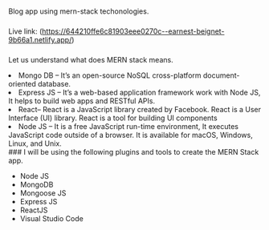 ###
Blog app using mern-stack techonologies. 
###
Live link: (https://644210ffe6c81903eee0270c--earnest-beignet-9b66a1.netlify.app/)
###
Let us understand what does MERN stack means.
<li>Mongo DB – It’s an open-source NoSQL cross-platform document-oriented database.</li>
<li>Express JS – It’s a web-based application framework work with Node JS, It helps to build web apps and RESTful APIs.</li>
<li>React– React is a JavaScript library created by Facebook. React is a User Interface (UI) library. React is a tool for building UI components</li>
<li>Node JS – It is a free JavaScript run-time environment, It executes JavaScript code outside of a browser. It is available for macOS, Windows, Linux, and Unix.</li>
###
I will be using the following plugins and tools to create the MERN Stack app.
<ul>
<li>Node JS</li>
<li>MongoDB</li>
<li>Mongoose JS</li>
<li>Express JS</li>
<li>ReactJS</li>
<li>Visual Studio Code</li>
</ul>
